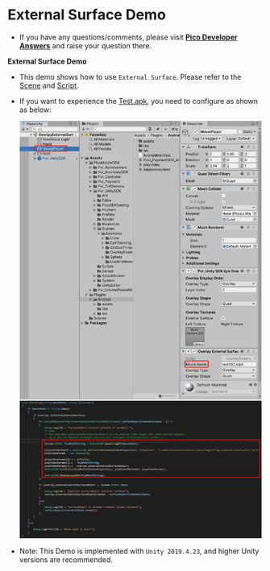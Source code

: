# External Surface Demo

- If you have any questions/comments, please visit [**Pico Developer Answers**](https://devanswers.pico-interactive.com/) and raise your question there.

**External Surface Demo**

- This demo shows how to use `External Surface`. Please refer to the [Scene](https://github.com/picoxr/External-Surface-Demo/blob/main/Assets/PicoMobileSDK/Pvr_UnitySDK/Scenes/Examples/OverlayExternalSurface.unity) and [Script](https://github.com/picoxr/External-Surface-Demo/blob/main/Assets/PicoMobileSDK/Pvr_UnitySDK/Scenes/Examples/OverlayExternalSurface/OverlayExternalSurfaceDemo.cs).

- If you want to experience the [Test.apk](https://github.com/picoxr/External-Surface-Demo/blob/main/Test.apk), you need to configure as shown as below:
  
  <img src="./ReadMeScreenshot/1.png"  width = "600"/>

  <img src="./ReadMeScreenshot/2.png"  width = "600" />


- Note: This Demo is implemented with `Unity 2019.4.23`, and higher Unity versions are recommended.
